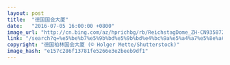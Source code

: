 ```yaml
---
layout: post
title:  "德国国会大厦"
date:   "2016-07-05 16:00:00 +0800"
image_url: "http://cn.bing.com/az/hprichbg/rb/ReichstagDome_ZH-CN9358724121_1920x1080.jpg"
link: "/search?q=%e5%be%b7%e5%9b%bd%e5%9b%bd%e4%bc%9a%e5%a4%a7%e5%8e%a6&form=pgbar1&mkt=zh-cn"
copyright: "德国柏林国会大厦 (© Holger Mette/Shutterstock)"
image_hash: "e157c286f13781fe5266e3e2beeb9df1"
---
```


